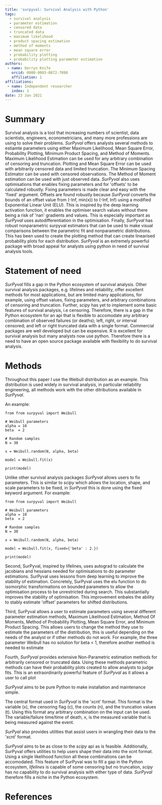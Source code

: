 ```yaml
---
title: 'surpyval: Survival Analysis with Python'
tags:
  - survival analysis
  - parameter estimation
  - censored data
  - truncated data
  - maximum likelihood
  - product spacing estimation
  - method of moments
  - mean square error
  - probability plotting
  - probability plotting parameter estimation
authors:
 - name: Derryn Knife
   orcid: 0000-0003-0872-7098 
   affiliation: 1
affiliations:
 - name: Independent researcher
   index: 1
date: 23 Jan 2021
---
```


# Summary

Survival analysis is a tool that increasing numbers of scientist, data scientists, engineers, econometricians, and many more professions are using to solve their problems. *SurPyval* offers analysts several methods to estiamte parameters using either Maximum Likelihood, Mean Square Error, Probability Plotting, Minimum Product Spacing, and Method of Moments. Maximum Likelihood Estimation can be used for any arbitrary combination of censoring and truncation. Plotting and Mean Square Error can be used with arbitrarily censored data and limited truncation. The Minimum Spacing Estimator can be used with censored observations. The Method of Moment estimation can be used with just observed data. *SurPyval* also uses optimisations that enables fixing parameters and for 'offsets' to be calculated robustly. Fixing parameters is made clear and easy with the 'fixed' argument. Offsets are found robustly because *SurPyval* converts the bounds of an offset value from (-Inf, min(x)) to (-Inf, Inf) using a modified Exponential Linear Unit (ELU). This is inspired by the deep learning activation function, it enables the optimiser search values without there being a risk of 'nan' gradients and values. This is especially important as *SurPyval* uses autodifferentiation in the optimisation. Finally, *SurPyval* has robust nonparametric surpyval estimators that can be used to make visual comparisons between the parametric fit and nonparametric distributions. This has been used to create the plotting method that can create linearised probability plots for each distribution. *SurPyval* is an extremely powerful package with broad appeal for analysts using python in need of survival analysis tools.

# Statement of need

*SurPyval* fills a gap in the Python ecosystem of survival analysis. Other survival analysis packages, e.g. lifelines and reliability, offer excellent methods for most applications, but are limited many applications, for example, using offset values, fixing parameters, and arbitrary combinations of censoring and truncation. Further, *scipy* has yet to implement some basic features of survival analysis, i.e censoring. Therefore, there is a gap in the Python ecosystem for an api that is flexible to accomodate any arbitrary combination of observed failures (or deaths); left, right, or interval censored; and left or right truncated data with a single format. Commercial packages are well developed but can be expensive. R is excellent for survival analysis but many analysts now use python. Therefore there is a need to have an open source package available with flexibility to do survival analysis.

# Methods

Throughout this paper I use the Weibull distribution as an example. This distribution is used widely in survival analysis, in particular reliability engineering, all methods work with the other ditributions available in *SurPyval*.

An example:

```
from from surpyval import Weibull

# Weibull parameters
alpha = 10
beta  = 2

# Random samples
N = 30

x = Weibull.random(N, alpha, beta)

model = Weibull.fit(x)

print(model)
```

Unlike other survival analysis packages *SurPyval* allows users to fix parameters. This is similar to *scipy* which allows the location, shape, and scale parameters to be fixed, in *SurPyval* this is done using the fixed keyword argument. For example:

```
from from surpyval import Weibull

# Weibull parameters
alpha = 10
beta  = 2

# Random samples
N = 30

x = Weibull.random(N, alpha, beta)

model = Weibull.fit(x, fixed={'beta' : 2.})

print(model)
```

Second, SurPyval, inspired by lifelines, uses autograd to calculate the jacobians and hessians needed for optimisations to do parameter estimations. SurPyval uses lessons from deep learning to improve the stability of estimation. Concretely, SurPyval uses the elu function to do isomorphic transformations on bounded parameters to allow the optimisation process to be unrestricted during search. This substantially improves the stability of optimisation. This improvement enbales the ability to stably estimate 'offset' parameters for shifted distributions. 

Third, SurPyval allows a user to estimate parameters using several different parameter estimation methods, Maximum Likelihood Estimation, Method Of Moments, Method of Probability Plotting, Mean Square Error, and Minimum Product Spacing. This allows users to change the method they use to estimate the parameters of the distribution, this is useful depending on the needs of the analyst or if other methods do not work. For example, the three parameter Weibull has no solution for beta < 1, therefore another method is needed to estimate

Fourth, *SurPyval* provides extensive Non-Parametric estimation methods for arbitrarily censored or truncated data. Using these methods parametric methods can have their probability plots created to allow analysts to judge fits. This is an extraordinarily powerful feature of *SurPyval* as it allows a user to call plot 

*SurPyval* aims to be pure Python to make installation and maintenance simple. 



The central format used in *SurPyval* is the 'xcnt' format. This format is the variable (x), the censoring flag (c), the counts (n), and the truncation values (t). Using this format any arbitrary combination on the input can be used. The variable/failure time/time of death, x, is the measured variable that is being measured against the event.

*SurPyal* also provides utilities that assist users in wrangling their data to the 'xcnt' format.

*SurPyval* aims to be as close to the *scipy* api as is feasible. Additionally, SurPyval offers utilities to help users shape their data into the xcnt format. Using a single likelihood function all these combinations can be accomodated. This feature of SurPyval was to fill a gap in the Python ecosystem, *lifelines* is capable of some censoring but no truncation, *scipy* has no capability to do survival analysis with either type of data. *SurPyval* therefore fills a niche in the Python ecosystem.

# References
